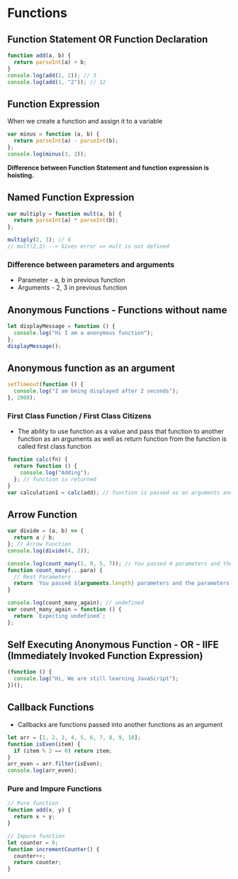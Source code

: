 # Functions

## Function Statement OR Function Declaration

```js
function add(a, b) {
  return parseInt(a) + b;
}
console.log(add(1, 2)); // 3
console.log(add(1, "2")); // 12
```

## Function Expression

When we create a function and assign it to a variable

```js
var minus = function (a, b) {
  return parseInt(a) - parseInt(b);
};
console.log(minus(3, 2));
```

<b>Difference between Function Statement and function expression is hoisting.</b>

## Named Function Expression

```js
var multiply = function mult(a, b) {
  return parseInt(a) * parseInt(b);
};

multiply(2, 3); // 6
// mult(2,3) --> Gives error => mult is not defined
```

### Difference between parameters and arguments

- Parameter - a, b in previous function
- Arguments - 2, 3 in previous function

## Anonymous Functions - Functions without name

```js
let displayMessage = function () {
  console.log("Hi I am a anonymous function");
};
displayMessage();
```

## Anonymous function as an argument

```js
setTimeout(function () {
  console.log("I am being displayed after 2 seconds");
}, 2000);
```

### First Class Function / First Class Citizens

- The ability to use function as a value and pass that function to another function as an arguments as well as return function from the function is called first class function

```js
function calc(fn) {
  return function () {
    console.log("Adding");
  }; // function is returned
}
var calculation1 = calc(add); // function is passed as an arguments and
```

## Arrow Function

```js
var divide = (a, b) => {
  return a / b;
}; // Arrow Function
console.log(divide(4, 2));

console.log(count_many(1, 9, 5, 7)); // You passed 4 parameters and the parameters are 1,9,5,7
function count_many(...para) {
  // Rest Parameters
  return `You passed ${arguments.length} parameters and the parameters are ${para}`;
}

console.log(count_many_again); // undefined
var count_many_again = function () {
  return `Expecting undefined`;
};
```

## Self Executing Anonymous Function - OR - IIFE (Immediately Invoked Function Expression)

```js
(function () {
  console.log("Hi, We are still learning JavaScript");
})();
```

## Callback Functions

- Callbacks are functions passed into another functions as an argument

```js
let arr = [1, 2, 3, 4, 5, 6, 7, 8, 9, 10];
function isEven(item) {
  if (item % 2 == 0) return item;
}
arr_even = arr.filter(isEven);
console.log(arr_even);
```

### Pure and Impure Functions

```js
// Pure function
function add(x, y) {
  return x + y;
}

// Impure function
let counter = 0;
function incrementCounter() {
  counter++;
  return counter;
}

```